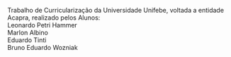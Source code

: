 Trabalho de Curricularização da Universidade Unifebe, voltada a entidade Acapra, realizado pelos Alunos:
<br>Leonardo Petri Hammer
<br>Marlon Albino
<br>Eduardo Tinti
<br>Bruno Eduardo Wozniak
